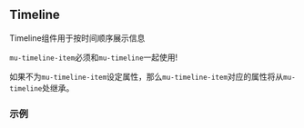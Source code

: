 ## Timeline

Timeline组件用于按时间顺序展示信息

`mu-timeline-item`必须和`mu-timeline`一起使用!

如果不为`mu-timeline-item`设定属性，那么`mu-timeline-item`对应的属性将从`mu-timeline`处继承。

### 示例
